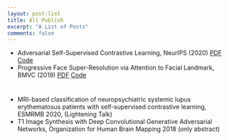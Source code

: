 ```yaml
---
layout: post-list
title: All Publish
excerpt: "A List of Posts"
comments: false
---
```


* Adversarial Self-Supervised Contrastive Learning, NeurIPS (2020) <a href="https://arxiv.org/abs/2006.07589">PDF</a> <a href="https://github.com/Kim-Minseon/RoCL-Adversarial-self-supervised-contrastive-learning">Code</a>
* Progressive Face Super-Resolution via Attention to Facial Landmark, BMVC (2019) <a href="https://arxiv.org/abs/1908.08239">PDF</a> <a href="https://github.com/DeokyunKim/Progressive-Face-Super-Resolution">Code</a>

#
* MRI-based classification of neuropsychiatric systemic lupus erythematosus patients with self-supervised contrastive learning, ESMRMB 2020, (Lightening Talk)
* T1 Image Synthesis with Deep Convolutional Generative Adversarial Networks, Organization for Human Brain Mapping 2018 (only abstract)
